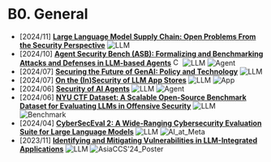 # B0. General
- [2024/11] **[Large Language Model Supply Chain: Open Problems From the Security Perspective](https://arxiv.org/abs/2411.01604)** ![LLM](https://img.shields.io/badge/LLM-589cf4)
- [2024/10] **[Agent Security Bench (ASB): Formalizing and Benchmarking Attacks and Defenses in LLM-based Agents](https://arxiv.org/abs/2410.02644)** [<img src="https://github.com/FortAwesome/Font-Awesome/blob/6.x/svgs/brands/github.svg" alt="Code" width="15" height="15">](https://github.com/agiresearch/ASB) ![LLM](https://img.shields.io/badge/LLM-589cf4) ![Agent](https://img.shields.io/badge/Agent-87b800)
- [2024/07] **[Securing the Future of GenAI: Policy and Technology](https://arxiv.org/abs/2407.12999)** ![LLM](https://img.shields.io/badge/LLM-589cf4)
- [2024/07] **[On the (In)Security of LLM App Stores](https://arxiv.org/abs/2407.08422)** ![LLM](https://img.shields.io/badge/LLM-589cf4) ![App](https://img.shields.io/badge/App-87b800)
- [2024/06] **[Security of AI Agents](https://arxiv.org/abs/2406.08689)** ![LLM](https://img.shields.io/badge/LLM-589cf4) ![Agent](https://img.shields.io/badge/Agent-87b800)
- [2024/06] **[NYU CTF Dataset: A Scalable Open-Source Benchmark Dataset for Evaluating LLMs in Offensive Security](https://arxiv.org/abs/2406.05590)** ![LLM](https://img.shields.io/badge/LLM-589cf4) ![Benchmark](https://img.shields.io/badge/Benchmark-87b800)
- [2024/04] **[CyberSecEval 2: A Wide-Ranging Cybersecurity Evaluation Suite for Large Language Models](https://arxiv.org/abs/2404.13161)** ![LLM](https://img.shields.io/badge/LLM-589cf4) ![AI_at_Meta](https://img.shields.io/badge/AI_at_Meta-f1b800)
- [2023/11] **[Identifying and Mitigating Vulnerabilities in LLM-Integrated Applications](https://arxiv.org/abs/2311.16153)** ![LLM](https://img.shields.io/badge/LLM-589cf4) ![AsiaCCS'24_Poster](https://img.shields.io/badge/AsiaCCS'24_Poster-f1b800)
